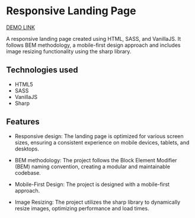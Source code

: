 # Responsive Landing Page

[DEMO LINK](https://zaura333.github.io/bose-landing-page/)

A responsive landing page created using HTML, SASS, and VanillaJS. It follows BEM methodology, a mobile-first design approach and includes image resizing functionality using the sharp library.

## Technologies used

- HTML5
- SASS
- VanillaJS
- Sharp

## Features

- Responsive design: The landing page is optimized for various screen sizes, ensuring a consistent experience on mobile devices, tablets, and desktops.

- BEM methodology: The project follows the Block Element Modifier (BEM) naming convention, creating a modular and maintainable codebase.

- Mobile-First Design: The project is designed with a mobile-first approach.

- Image Resizing: The project utilizes the sharp library to dynamically resize images, optimizing performance and load times.
